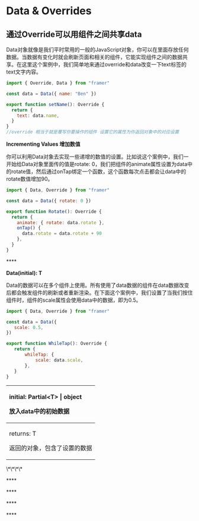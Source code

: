 # Data & Overrides

## 通过Override可以用组件之间共享data

Data对象就像是我们平时常用的一般的JavaScript对象，你可以在里面存放任何数据。当数据有变化时就会刷新页面和相关的组件，它能实现组件之间的数据共享。在这里这个案例中，我们简单地来通过override和data改变一下text标签的text文字内容。

```jsx
import { Override, Data } from "framer"

const data = Data({ name: "Ben" })

export function setName(): Override {
  return {
    text: data.name,
  }
}
//override 相当于就是覆写你要操作的组件 设置它的属性为你返回对象中的对应设置
```



**Incrementing Values 增加数值**

你可以利用Data对象去实现一些递增的数值的设置。比如说这个案例中，我们一开始给Data对象里面传的值是rotate: 0，我们把组件的animate属性设置为data中的rotate值，然后通过onTap绑定一个函数，这个函数每次点击都会让data中的rotate数值增加90。

```jsx
import { Data, Override } from "framer"

const data = Data({ rotate: 0 })

export function Rotate(): Override {
  return {
    animate: { rotate: data.rotate },
    onTap() {
      data.rotate = data.rotate + 90
    },
  }
}
```

\*\*\*\*

**Data\(**initial**\): T**

Data的数据可以在多个组件上使用。所有使用了data数据的组件在data数据改变后都会触发组件的刷新或者重新渲染。在下面这个案例中，我们设置了当我们按住组件时，组件的scale属性会使用data中的数据，即为0.5。

```jsx
import { Data, Override } from "framer"

const data = Data({
   scale: 0.5,
})

export function WhileTap(): Override {
   return {
       whileTap: {
           scale: data.scale,
       },
   }
}
```

<table>
  <thead>
    <tr>
      <th style="text-align:left">
        <p>initial: Partial&lt;T&gt; | object</p>
        <p>&#x653E;&#x5165;data&#x4E2D;&#x7684;&#x521D;&#x59CB;&#x6570;&#x636E;</p>
      </th>
    </tr>
  </thead>
  <tbody>
    <tr>
      <td style="text-align:left">
        <p>returns: T</p>
        <p>&#x8FD4;&#x56DE;&#x7684;&#x5BF9;&#x8C61;&#xFF0C;&#x5305;&#x542B;&#x4E86;&#x8BBE;&#x7F6E;&#x7684;&#x6570;&#x636E;</p>
      </td>
    </tr>
  </tbody>
</table>\*\*\*\*

\*\*\*\*

\*\*\*\*

\*\*\*\*

\*\*\*\*

